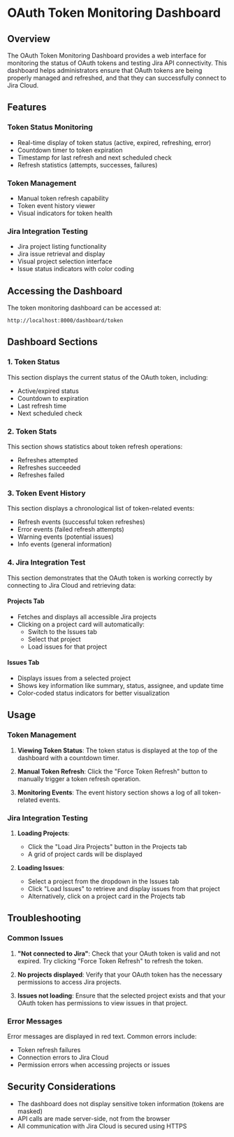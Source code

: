 # OAuth Token Monitoring Dashboard

## Overview

The OAuth Token Monitoring Dashboard provides a web interface for monitoring the status of OAuth tokens and testing Jira API connectivity. This dashboard helps administrators ensure that OAuth tokens are being properly managed and refreshed, and that they can successfully connect to Jira Cloud.

## Features

### Token Status Monitoring

- Real-time display of token status (active, expired, refreshing, error)
- Countdown timer to token expiration
- Timestamp for last refresh and next scheduled check
- Refresh statistics (attempts, successes, failures)

### Token Management

- Manual token refresh capability
- Token event history viewer
- Visual indicators for token health

### Jira Integration Testing

- Jira project listing functionality
- Jira issue retrieval and display
- Visual project selection interface
- Issue status indicators with color coding

## Accessing the Dashboard

The token monitoring dashboard can be accessed at:
```
http://localhost:8000/dashboard/token
```

## Dashboard Sections

### 1. Token Status

This section displays the current status of the OAuth token, including:

- Active/expired status
- Countdown to expiration
- Last refresh time
- Next scheduled check

### 2. Token Stats

This section shows statistics about token refresh operations:

- Refreshes attempted
- Refreshes succeeded
- Refreshes failed

### 3. Token Event History

This section displays a chronological list of token-related events:

- Refresh events (successful token refreshes)
- Error events (failed refresh attempts)
- Warning events (potential issues)
- Info events (general information)

### 4. Jira Integration Test

This section demonstrates that the OAuth token is working correctly by connecting to Jira Cloud and retrieving data:

#### Projects Tab
- Fetches and displays all accessible Jira projects
- Clicking on a project card will automatically:
  - Switch to the Issues tab
  - Select that project
  - Load issues for that project

#### Issues Tab
- Displays issues from a selected project
- Shows key information like summary, status, assignee, and update time
- Color-coded status indicators for better visualization

## Usage

### Token Management

1. **Viewing Token Status**: The token status is displayed at the top of the dashboard with a countdown timer.
   
2. **Manual Token Refresh**: Click the "Force Token Refresh" button to manually trigger a token refresh operation.
   
3. **Monitoring Events**: The event history section shows a log of all token-related events.

### Jira Integration Testing

1. **Loading Projects**:
   - Click the "Load Jira Projects" button in the Projects tab
   - A grid of project cards will be displayed
   
2. **Loading Issues**:
   - Select a project from the dropdown in the Issues tab
   - Click "Load Issues" to retrieve and display issues from that project
   - Alternatively, click on a project card in the Projects tab

## Troubleshooting

### Common Issues

1. **"Not connected to Jira"**: Check that your OAuth token is valid and not expired. Try clicking "Force Token Refresh" to refresh the token.

2. **No projects displayed**: Verify that your OAuth token has the necessary permissions to access Jira projects.

3. **Issues not loading**: Ensure that the selected project exists and that your OAuth token has permissions to view issues in that project.

### Error Messages

Error messages are displayed in red text. Common errors include:

- Token refresh failures
- Connection errors to Jira Cloud
- Permission errors when accessing projects or issues

## Security Considerations

- The dashboard does not display sensitive token information (tokens are masked)
- API calls are made server-side, not from the browser
- All communication with Jira Cloud is secured using HTTPS
